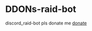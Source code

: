# DDONs-raid-bot
discord_raid-bot
pls donate me
<a href="https://www.donationalerts.com/r/zloimasskit">donate</a>
